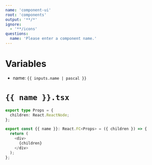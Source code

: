 ```yaml
---
name: 'component-ui'
root: 'components'
output: '**/*'
ignore:
  - '**/icons'
questions:
  name: 'Please enter a component name.'
---
```


# Variables

- name: `{{ inputs.name | pascal }}`

# `{{ name }}.tsx`

```typescript
export type Props = {
  children: React.ReactNode;
};

export const {{ name }}: React.FC<Props> = ({ children }) => {
  return (
    <div>
      {children}
    </div>
  );
};
```

